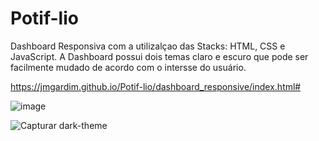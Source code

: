 # Potif-lio
Dashboard Responsiva com a utilizalçao das Stacks: HTML, CSS e JavaScript.
A Dashboard possui dois temas claro e escuro que pode ser facilmente mudado de acordo com o intersse do usuário.

https://jmgardim.github.io/Potif-lio/dashboard_responsive/index.html#

![image](https://user-images.githubusercontent.com/53411249/150704301-ee28d67c-5450-4ecc-9c5e-9e13661e00d5.png)







![Capturar dark-theme](https://user-images.githubusercontent.com/53411249/150704377-8cda3e3a-ca23-4646-8e3b-31649e8ac354.PNG)


